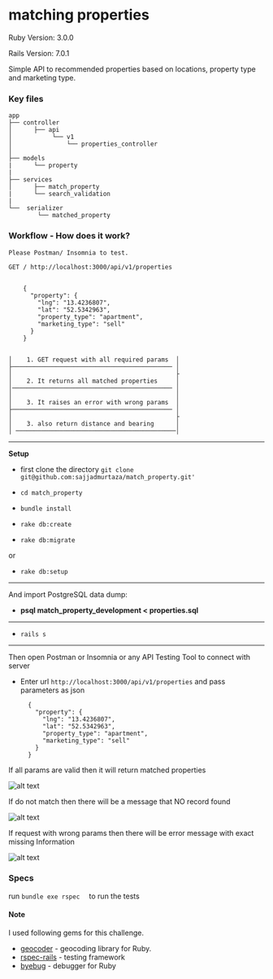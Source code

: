 # matching properties

Ruby Version: 3.0.0

Rails Version: 7.0.1

Simple API to recommended properties based on locations, property type and marketing type.

### Key files

    
    app
    ├── controller
    │      ├── api                             
    │           └── v1                        
    │               └── properties_controller  
    │
    ├── models                    
    |      └── property
    |
    ├── services
    │      ├── match_property 
    |      └── search_validation 
    |
    └──  serializer
            └── matched_property
    

### Workflow - How does it work?

    Please Postman/ Insomnia to test.

    GET / http://localhost:3000/api/v1/properties

    
        {
          "property": {
            "lng": "13.4236807",
            "lat": "52.5342963",
            "property_type": "apartment",
            "marketing_type": "sell"
          }
        }
    
 
    │    1. GET request with all required params  │ 
    ├──────────────────────────────────────────── │     
    │                                             ├                        
    │    2. It returns all matched properties     │               
    │──────────────────────────────────────────── │
    │                                             │
    │    3. It raises an error with wrong params  │
    ├──────────────────────────────────────────── │ 
    │                                             ├       
    │    3. also return distance and bearing      │ 
    │ ────────────────────────────────────────────│

***
**Setup**

* first clone the directory 
                      ```
                      git clone git@github.com:sajjadmurtaza/match_property.git'
                      ```
 *  ```cd match_property```

 *  ```bundle install ```
 *  ```rake db:create```
 *  ```rake db:migrate```

 or

 *  ```rake db:setup```

 
***

And import PostgreSQL data dump:

 * **psql match_property_development < properties.sql**
 
 ***

 *  ```rails s ```
 
 ***
 Then open Postman or Insomnia or any API Testing Tool to connect with server
 

 * Enter url ```http://localhost:3000/api/v1/properties``` and pass parameters as json


    ```
      {
        "property": {
          "lng": "13.4236807",
          "lat": "52.5342963",
          "property_type": "apartment",
          "marketing_type": "sell"
        }
      }
    ```

If all params are valid then it will return matched properties

![alt text](https://raw.githubusercontent.com/sajjadmurtaza/SchedulyBridge/master/app/assets/images/1.png "MP3 Screenshot")


If do not match then there will be a message that NO record found

![alt text](https://raw.githubusercontent.com/sajjadmurtaza/SchedulyBridge/master/app/assets/images/2.png "MP3 Screenshot")


If request with wrong params then there will be error message with exact missing Information

![alt text](https://raw.githubusercontent.com/sajjadmurtaza/SchedulyBridge/master/app/assets/images/3.png "MP3 Screenshot")

### Specs

run ``` bundle exe rspec   ``` to run the tests

#### Note
I used following gems for this challenge.

* [geocoder](http://www.rubygeocoder.com/) - geocoding library for Ruby.
* [rspec-rails](https://github.com/rspec/rspec-rails) - testing framework
* [byebug](https://github.com/deivid-rodriguez/byebug) -  debugger for Ruby